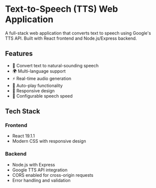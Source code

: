 # Text-to-Speech (TTS) Web Application

A full-stack web application that converts text to speech using Google's TTS API. Built with React frontend and Node.js/Express backend.

## Features

- 🎤 Convert text to natural-sounding speech
- 🌍 Multi-language support
- ⚡ Real-time audio generation
- 🎵 Auto-play functionality
- 📱 Responsive design
- 🔧 Configurable speech speed

## Tech Stack

### Frontend
- React 19.1.1
- Modern CSS with responsive design

### Backend
- Node.js with Express
- Google TTS API integration
- CORS enabled for cross-origin requests
- Error handling and validation
